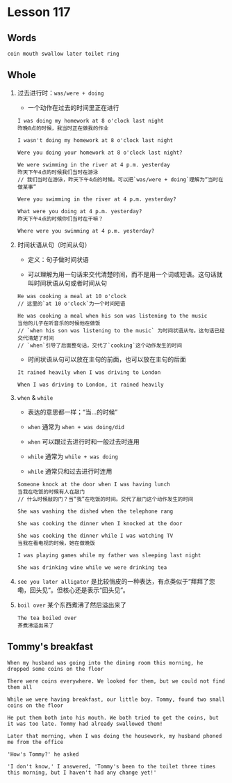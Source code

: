 # Lesson 117

## Words

```
coin mouth swallow later toilet ring
```

## Whole

1. 过去进行时：`was/were + doing`

   - 一个动作在过去的时间里正在进行

   ```
   I was doing my homework at 8 o'clock last night
   昨晚8点的时候，我当时正在做我的作业

   I wasn't doing my homework at 8 o'clock last night

   Were you doing your homework at 8 o'clock last night?

   We were swimming in the river at 4 p.m. yesterday
   昨天下午4点的时候我们当时在游泳
   // 我们当时在游泳，昨天下午4点的时候。可以把`was/were + doing`理解为“当时在做某事”

   Were you swimming in the river at 4 p.m. yesterday?

   What were you doing at 4 p.m. yesterday?
   昨天下午4点的时候你们当时在干嘛？

   Where were you swimming at 4 p.m. yesterday?
   ```

2. 时间状语从句（时间从句）

   - 定义：句子做时间状语

   - 可以理解为用一句话来交代清楚时间，而不是用一个词或短语。这句话就叫时间状语从句或者时间从句

   ```
   He was cooking a meal at 10 o'clock
   // 这里的`at 10 o'clock`为一个时间短语

   He was cooking a meal when his son was listening to the music
   当他的儿子在听音乐的时候他在做饭
   // `when his son was listening to the music` 为时间状语从句。这句话已经交代清楚了时间
   // `when`引导了后面整句话，交代了`cooking`这个动作发生的时间
   ```

   - 时间状语从句可以放在主句的前面，也可以放在主句的后面

   ```
   It rained heavily when I was driving to London

   When I was driving to London, it rained heavily
   ```

3. `when` & `while`

   - 表达的意思都一样；“当...的时候”

   - `when` 通常为 `when + was doing/did`

   - `when` 可以跟过去进行时和一般过去时连用

   - `while` 通常为 `while + was doing`

   - `while` 通常只和过去进行时连用

   ```
   Someone knock at the door when I was having lunch
   当我在吃饭的时候有人在敲门
   // 什么时候敲的门？当“我”在吃饭的时间。交代了敲门这个动作发生的时间

   She was washing the dished when the telephone rang

   She was cooking the dinner when I knocked at the door
   ```

   ```
   She was cooking the dinner while I was watching TV
   当我在看电视的时候，她在做晚饭

   I was playing games while my father was sleeping last night

   She was drinking wine while we were drinking tea
   ```

4. `see you later alligator` 是比较俏皮的一种表达，有点类似于“拜拜了您嘞，回头见”。但核心还是表示“回头见”。

5. `boil over` 某个东西煮沸了然后溢出来了

   ```
   The tea boiled over
   茶煮沸溢出来了
   ```

## Tommy's breakfast

```
When my husband was going into the dining room this morning, he dropped some coins on the floor

There were coins everywhere. We looked for them, but we could not find them all

While we were having breakfast, our little boy. Tommy, found two small coins on the floor

He put them both into his mouth. We both tried to get the coins, but it was too late. Tommy had already swallowed them!

Later that morning, when I was doing the housework, my husband phoned me from the office

'How's Tommy?' he asked

'I don't know,' I answered, 'Tommy's been to the toilet three times this morning, but I haven't had any change yet!'
```
